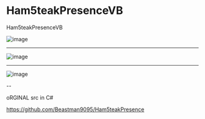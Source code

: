 # Ham5teakPresenceVB
Ham5teakPresenceVB

![image](https://user-images.githubusercontent.com/74623428/208123536-95d44279-ed69-4501-b67a-6fe1dd748b4f.png)

-- --

![image](https://user-images.githubusercontent.com/74623428/208123628-ae8c37c0-6519-4139-bbae-6e29607dbaff.png)

-- --
![image](https://user-images.githubusercontent.com/74623428/208123695-3eaa0007-2350-415d-a64a-7556ab6ee82f.png)

--

oRGINAL src in C#

https://github.com/Beastman9095/Ham5teakPresence

